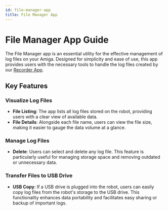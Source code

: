 ```yaml
---
id: file-manager-app
title: File Manager App
---
```


# File Manager App Guide

The File Manager app is an essential utility for the effective management of log files on your Amiga.
Designed for simplicity and ease of use, this app provides users with the necessary tools to handle
the log files created by our [Recorder App](../recorder_app).

## Key Features

### Visualize Log Files

- **File Listing**: The app lists all log files stored on the robot, providing users with a clear
view of available data.
- **File Details**: Alongside each file name, users can view the file size, making it easier to
gauge the data volume at a glance.

### Manage Log Files

- **Delete**: Users can select and delete any log file.
This feature is particularly useful for managing storage space and removing outdated or unnecessary data.

### Transfer Files to USB Drive

- **USB Copy**: If a USB drive is plugged into the robot, users can easily copy log files from the
robot's storage to the USB drive.
This functionality enhances data portability and facilitates easy sharing or backup of important logs.

